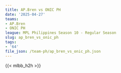```yaml
---
title: AP.Bren vs ONIC PH
date: '2025-04-27'
teams:
- AP.Bren
- ONIC PH
league: MPL Philippines Season 10 - Regular Season
slug: ap_bren_vs_onic_ph
tags:
- '64'
file_json: /team-ph/ap_bren_vs_onic_ph.json
---
```


{{< mlbb_h2h >}}
